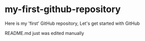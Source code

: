 # my-first-github-repository
Here is my 'first' GitHub repository, Let's get started with GitHub

README.md just was edited manually
